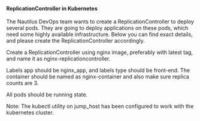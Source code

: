 #### ReplicationController in Kubernetes

The Nautilus DevOps team wants to create a ReplicationController to deploy several pods. They are going to deploy applications on these pods, which need some highly available infrastructure. Below you can find exact details, and please create the ReplicationController accordingly.


Create a ReplicationController using nginx image, preferably with latest tag, and name it as nginx-replicationcontroller.

Labels app should be nginx_app, and labels type should be front-end. The container should be named as nginx-container and also make sure replica counts are 3.

All pods should be running state.

Note: The kubectl utility on jump_host has been configured to work with the kubernetes cluster.
